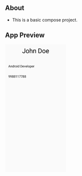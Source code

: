 ## About
- This is a basic compose project. 

## App Preview
<img alt="img.png" src="img.png" width="200"/>